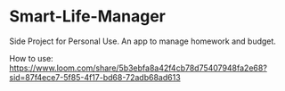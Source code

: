 # Smart-Life-Manager
Side Project for Personal Use. An app to manage homework and budget.


How to use:
https://www.loom.com/share/5b3ebfa8a42f4cb78d75407948fa2e68?sid=87f4ece7-5f85-4f17-bd68-72adb68ad613